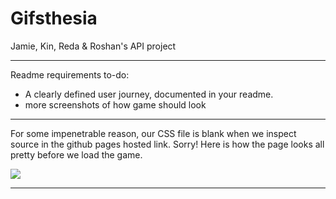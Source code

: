 # Gifsthesia
Jamie, Kin, Reda &amp; Roshan's API project

---

Readme requirements to-do:
- A clearly defined user journey, documented in your readme.
- more screenshots of how game should look


---

For some impenetrable reason, our CSS file is blank when we inspect source in the github pages hosted link. Sorry! Here is how the page looks all pretty before we load the game.

![](https://i.imgur.com/Tl2s88M.png)


---
